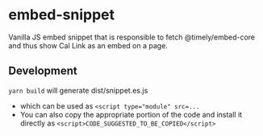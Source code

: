 # embed-snippet

Vanilla JS embed snippet that is responsible to fetch @timely/embed-core and thus show Cal Link as an embed on a page.

## Development

`yarn build` will generate dist/snippet.es.js

- which can be used as `<script type="module" src=...`
- You can also copy the appropriate portion of the code and install it directly as `<script>CODE_SUGGESTED_TO_BE_COPIED</script>`

